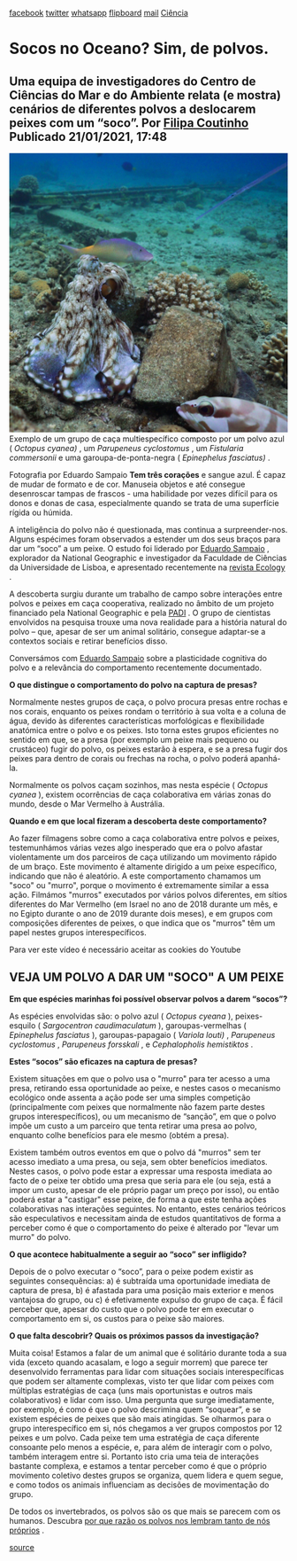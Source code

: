 [facebook](https://www.facebook.com/sharer/sharer.php?u=https%3A%2F%2Fwww.natgeo.pt%2Fciencia%2F2021%2F01%2Fsocos-no-oceano-de-polvos) [twitter](https://twitter.com/share?url=https%3A%2F%2Fwww.natgeo.pt%2Fciencia%2F2021%2F01%2Fsocos-no-oceano-de-polvos&via=natgeo&text=Socos%20no%20Oceano%3F%20Sim%2C%20de%20polvos.) [whatsapp](https://web.whatsapp.com/send?text=https%3A%2F%2Fwww.natgeo.pt%2Fciencia%2F2021%2F01%2Fsocos-no-oceano-de-polvos) [flipboard](https://share.flipboard.com/bookmarklet/popout?v=2&title=Socos%20no%20Oceano%3F%20Sim%2C%20de%20polvos.&url=https%3A%2F%2Fwww.natgeo.pt%2Fciencia%2F2021%2F01%2Fsocos-no-oceano-de-polvos) [mail](mailto:?subject=NatGeo&body=https%3A%2F%2Fwww.natgeo.pt%2Fciencia%2F2021%2F01%2Fsocos-no-oceano-de-polvos%20-%20Socos%20no%20Oceano%3F%20Sim%2C%20de%20polvos.) [Ciência](https://www.natgeo.pt/ciencia) 
# Socos no Oceano? Sim, de polvos. 
## Uma equipa de investigadores do Centro de Ciências do Mar e do Ambiente relata (e mostra) cenários de diferentes polvos a deslocarem peixes com um “soco”. Por [Filipa Coutinho](https://www.natgeo.pt/autor/filipa-coutinho) Publicado 21/01/2021, 17:48 
![Exemplo de um grupo de caça multiespecífico composto por um polvo azul (Octopus cyanea), um Parupeneus ...](img/files_styles_image_00_public_figure_1_0.jpg)
Exemplo de um grupo de caça multiespecífico composto por um polvo azul ( _Octopus cyanea)_ , um _Parupeneus cyclostomus_ , um _Fistularia commersonii_ e uma garoupa-de-ponta-negra ( _Epinephelus fasciatus)_ . 

Fotografia por Eduardo Sampaio **Tem três corações** e sangue azul. É capaz de mudar de formato e de cor. Manuseia objetos e até consegue desenroscar tampas de frascos - uma habilidade por vezes difícil para os donos e donas de casa, especialmente quando se trata de uma superfície rígida ou húmida. 

A inteligência do polvo não é questionada, mas continua a surpreender-nos. Alguns espécimes foram observados a estender um dos seus braços para dar um “soco” a um peixe. O estudo foi liderado por [Eduardo Sampaio](http://www.ruirosalab.com/eduardo-sampaio.html) , explorador da National Geographic e investigador da Faculdade de Ciências da Universidade de Lisboa, e apresentado recentemente na [revista Ecology](https://esajournals.onlinelibrary.wiley.com/doi/epdf/10.1002/ecy.3266) . 

A descoberta surgiu durante um trabalho de campo sobre interações entre polvos e peixes em caça cooperativa, realizado no âmbito de um projeto financiado pela National Geographic e pela [PADI](https://www.padi.com/) . O grupo de cientistas envolvidos na pesquisa trouxe uma nova realidade para a história natural do polvo – que, apesar de ser um animal solitário, consegue adaptar-se a contextos sociais e retirar benefícios disso. 

Conversámos com [Eduardo Sampaio](https://www.natgeo.pt/animais/2020/07/cefalopodes-e-inteligencia-o-caso-do-choco-social) sobre a plasticidade cognitiva do polvo e a relevância do comportamento recentemente documentado. 

**O que distingue o comportamento do polvo na captura de presas?** 

Normalmente nestes grupos de caça, o polvo procura presas entre rochas e nos corais, enquanto os peixes rondam o território à sua volta e a coluna de água, devido às diferentes características morfológicas e flexibilidade anatómica entre o polvo e os peixes. Isto torna estes grupos eficientes no sentido em que, se a presa (por exemplo um peixe mais pequeno ou crustáceo) fugir do polvo, os peixes estarão à espera, e se a presa fugir dos peixes para dentro de corais ou frechas na rocha, o polvo poderá apanhá-la. 

Normalmente os polvos caçam sozinhos, mas nesta espécie ( _Octopus cyanea_ ), existem ocorrências de caça colaborativa em várias zonas do mundo, desde o Mar Vermelho à Austrália. 

**Quando e em que local fizeram a descoberta deste comportamento?** 

Ao fazer filmagens sobre como a caça colaborativa entre polvos e peixes, testemunhámos várias vezes algo inesperado que era o polvo afastar violentamente um dos parceiros de caça utilizando um movimento rápido de um braço. Este movimento é altamente dirigido a um peixe específico, indicando que não é aleatório. A este comportamento chamamos um "soco" ou "murro", porque o movimento é extremamente similar a essa ação. Filmámos "murros" executados por vários polvos diferentes, em sítios diferentes do Mar Vermelho (em Israel no ano de 2018 durante um mês, e no Egipto durante o ano de 2019 durante dois meses), e em grupos com composições diferentes de peixes, o que indica que os "murros" têm um papel nestes grupos interespecíficos. 

Para ver este vídeo é necessário aceitar as cookies do Youtube 

## VEJA UM POLVO A DAR UM "SOCO" A UM PEIXE 

**Em que espécies marinhas foi possível observar polvos a darem “socos”?** 

As espécies envolvidas são: o polvo azul ( _Octopus cyeana_ ), peixes-esquilo ( _Sargocentron caudimaculatum_ ), garoupas-vermelhas ( _Epinephelus fasciatus_ ), garoupas-papagaio ( _Variola louti)_ , _Parupeneus cyclostomus_ , _Parupeneus forsskali_ , e _Cephalopholis hemistiktos_ . 

**Estes “socos” são eficazes na captura de presas?** 

Existem situações em que o polvo usa o "murro" para ter acesso a uma presa, retirando essa oportunidade ao peixe, e nestes casos o mecanismo ecológico onde assenta a ação pode ser uma simples competição (principalmente com peixes que normalmente não fazem parte destes grupos interespecíficos), ou um mecanismo de “sanção”, em que o polvo impõe um custo a um parceiro que tenta retirar uma presa ao polvo, enquanto colhe benefícios para ele mesmo (obtém a presa). 

Existem também outros eventos em que o polvo dá "murros" sem ter acesso imediato a uma presa, ou seja, sem obter benefícios imediatos. Nestes casos, o polvo pode estar a expressar uma resposta imediata ao facto de o peixe ter obtido uma presa que seria para ele (ou seja, está a impor um custo, apesar de ele próprio pagar um preço por isso), ou então poderá estar a "castigar" esse peixe, de forma a que este tenha ações colaborativas nas interações seguintes. No entanto, estes cenários teóricos são especulativos e necessitam ainda de estudos quantitativos de forma a perceber como é que o comportamento do peixe é alterado por "levar um murro" do polvo. 

**O que acontece habitualmente a seguir ao “soco” ser infligido?** 

Depois de o polvo executar o “soco”, para o peixe podem existir as seguintes consequências: a) é subtraída uma oportunidade imediata de captura de presa, b) é afastada para uma posição mais exterior e menos vantajosa do grupo, ou c) é efetivamente expulso do grupo de caça. É fácil perceber que, apesar do custo que o polvo pode ter em executar o comportamento em si, os custos para o peixe são maiores. 

**O que falta descobrir? Quais os próximos passos da investigação?** 

Muita coisa! Estamos a falar de um animal que é solitário durante toda a sua vida (exceto quando acasalam, e logo a seguir morrem) que parece ter desenvolvido ferramentas para lidar com situações sociais interespecíficas que podem ser altamente complexas, visto ter que lidar com peixes com múltiplas estratégias de caça (uns mais oportunistas e outros mais colaborativos) e lidar com isso. Uma pergunta que surge imediatamente, por exemplo, é como é que o polvo descrimina quem “soquear”, e se existem espécies de peixes que são mais atingidas. Se olharmos para o grupo interespecífico em si, nós chegamos a ver grupos compostos por 12 peixes e um polvo. Cada peixe tem uma estratégia de caça diferente consoante pelo menos a espécie, e, para além de interagir com o polvo, também interagem entre si. Portanto isto cria uma teia de interações bastante complexa, e estamos a tentar perceber como é que o próprio movimento coletivo destes grupos se organiza, quem lidera e quem segue, e como todos os animais influenciam as decisões de movimentação do grupo. 

De todos os invertebrados, os polvos são os que mais se parecem com os humanos. Descubra [por que razão os polvos nos lembram tanto de nós próprios](https://www.natgeo.pt/perpetual-planet/2018/03/porque-e-que-os-polvos-nos-lembram-tanto-de-nos-proprios) . 



[source](https://www.natgeo.pt/ciencia/2021/01/socos-no-oceano-de-polvos)
